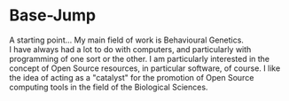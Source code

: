 # Base-Jump
A starting point...
My main field of work is Behavioural Genetics.  
I have always had a lot to do with computers, and particularly with programming of one sort or the other. I am particularly interested in the concept of Open Source resources, in particular software, of course.
I like the idea of acting as a "catalyst" for the promotion of Open Source computing tools in the field of the Biological Sciences.
